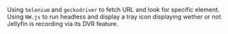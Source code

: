 Using `Selenium` and `geckodriver` to fetch URL and look for specific element.
Using `NW.js` to run headless and display a tray icon displaying wether or not Jellyfin is recording via its DVR feature.